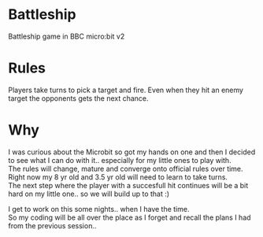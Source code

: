 # Battleship
Battleship game in BBC micro:bit v2

# Rules
Players take turns to pick a target and fire. Even when they hit an enemy target the opponents gets the next chance.

# Why
I was curious about the Microbit so got my hands on one and then I decided to see what I can do with it.. especially for my little ones to play with.<br>
The rules will change, mature and converge onto official rules over time.<br>
Right now my 8 yr old and 3.5 yr old will need to learn to take turns. <br>
The next step where the player with a succesfull hit continues will be a bit hard on my little one.. so we will build up to that :) 

I get to work on this some nights.. when I have the time. <br>
So my coding will be all over the place as I forget and recall the plans I had from the previous session..
